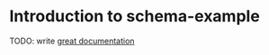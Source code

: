 # Introduction to schema-example

TODO: write [great documentation](http://jacobian.org/writing/what-to-write/)
